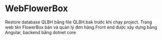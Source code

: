 # WebFlowerBox
Restore database QLBH bằng file QLBH.bak trước khi chạy project.
Trang web tên FlowerBox bán và quản lý đơn hàng.Front end được xây dựng bằng Angular, backend bằng dotnet core
